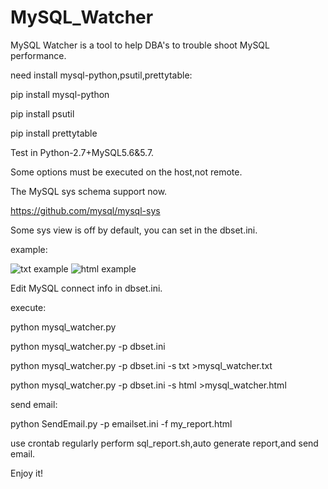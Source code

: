 # MySQL_Watcher
MySQL Watcher is a tool to help DBA's to trouble shoot MySQL performance.

need install mysql-python,psutil,prettytable:

pip install mysql-python

pip install psutil

pip install prettytable


Test in Python-2.7+MySQL5.6&5.7.

Some options must be executed on the host,not remote.

The MySQL sys schema support now.

https://github.com/mysql/mysql-sys

Some sys view is off by default, you can set in the dbset.ini.

example:

![txt example](https://github.com/kinghows/MySQL_Watcher/blob/master/txt.jpg)
![html example](https://github.com/kinghows/MySQL_Watcher/blob/master/html.jpg)

Edit MySQL connect info in dbset.ini.

execute:

python mysql_watcher.py

python mysql_watcher.py -p dbset.ini

python mysql_watcher.py -p dbset.ini -s txt >mysql_watcher.txt

python mysql_watcher.py -p dbset.ini -s html >mysql_watcher.html

send email:

python SendEmail.py -p emailset.ini -f my_report.html

use crontab regularly perform sql_report.sh,auto generate  report,and send email.

Enjoy it! 
